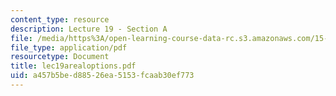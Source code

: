 ```yaml
---
content_type: resource
description: Lecture 19 - Section A
file: /media/https%3A/open-learning-course-data-rc.s3.amazonaws.com/15-402-finance-theory-ii-spring-2003/a457b5bed88526ea5153fcaab30ef773_lec19arealoptions.pdf
file_type: application/pdf
resourcetype: Document
title: lec19arealoptions.pdf
uid: a457b5be-d885-26ea-5153-fcaab30ef773
---
```

